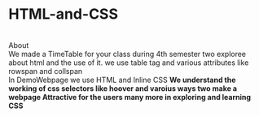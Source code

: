 # HTML-and-CSS
<br>About<br>
We made a TimeTable for your class during 4th semester two exploree about html and the use of it.
we use table tag and various attributes like rowspan and collspan
<br>
In DemoWebpage we use HTML and Inline CSS
<b>
We understand the working of css selectors like hoover and varoius ways two make a webpage Attractive for the users many more
in exploring and learning CSS


